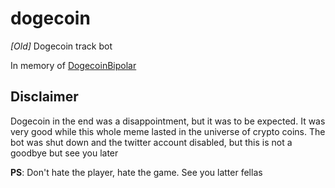 # dogecoin
*[Old]* Dogecoin track bot

In memory of [DogecoinBipolar](https://twitter.com/dogecoinbipolar)

## Disclaimer

Dogecoin in the end was a disappointment, but it was to be expected.
It was very good while this whole meme lasted in the universe of crypto coins. 
The bot was shut down and the twitter account disabled, but this is not a goodbye but see you later

**PS**: Don't hate the player, hate the game. See you latter fellas
